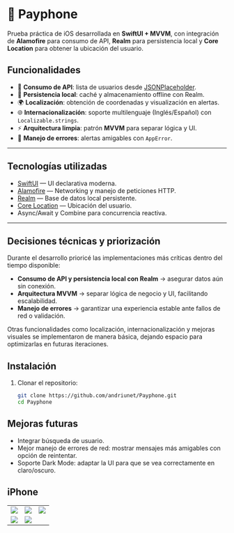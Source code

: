 # 📱 Payphone

Prueba práctica de iOS desarrollada en **SwiftUI + MVVM**, con integración de **Alamofire** para consumo de API, **Realm** para persistencia local y **Core Location** para obtener la ubicación del usuario.  

## Funcionalidades

- 📡 **Consumo de API**: lista de usuarios desde [JSONPlaceholder](https://jsonplaceholder.typicode.com/users).  
- 💾 **Persistencia local**: caché y almacenamiento offline con Realm.  
- 🌍 **Localización**: obtención de coordenadas y visualización en alertas.  
- 🌐 **Internacionalización**: soporte multilenguaje (Inglés/Español) con `Localizable.strings`.  
- ⚡ **Arquitectura limpia**: patrón **MVVM** para separar lógica y UI.  
- 🚨 **Manejo de errores**: alertas amigables con `AppError`.  

---

## Tecnologías utilizadas

- [SwiftUI](https://developer.apple.com/xcode/swiftui/) — UI declarativa moderna.  
- [Alamofire](https://github.com/Alamofire/Alamofire) — Networking y manejo de peticiones HTTP.  
- [Realm](https://realm.io/) — Base de datos local persistente.  
- [Core Location](https://developer.apple.com/documentation/corelocation) — Ubicación del usuario.  
- Async/Await y Combine para concurrencia reactiva.  

---

## Decisiones técnicas y priorización

Durante el desarrollo prioricé las implementaciones más críticas dentro del tiempo disponible:

- **Consumo de API y persistencia local con Realm** → asegurar datos aún sin conexión.  
- **Arquitectura MVVM** → separar lógica de negocio y UI, facilitando escalabilidad.  
- **Manejo de errores** → garantizar una experiencia estable ante fallos de red o validación.  

Otras funcionalidades como localización, internacionalización y mejoras visuales se implementaron de manera básica, dejando espacio para optimizarlas en futuras iteraciones.  


## Instalación

1. Clonar el repositorio:
   ```bash
   git clone https://github.com/andriunet/Payphone.git
   cd Payphone


## Mejoras futuras

- Integrar búsqueda de usuario.
- Mejor manejo de errores de red: mostrar mensajes más amigables con opción de reintentar.
- Soporte Dark Mode: adaptar la UI para que se vea correctamente en claro/oscuro.


## iPhone

<table>
<tbody>
<tr>
<td><img src="https://github.com/andriunet/Payphone/blob/main/screen/1.png"/></td>
<td><img src="https://github.com/andriunet/Payphone/blob/main/screen/2.png"/></td>
<td><img src="https://github.com/andriunet/Payphone/blob/main/screen/3.png"/></td>
</tr>
<tr>
  <td><img src="https://github.com/andriunet/Payphone/blob/main/screen/4.png"/></td>
  <td><img src="https://github.com/andriunet/Payphone/blob/main/screen/5.png"/></td>
</tr>
</tbody>
</table>
